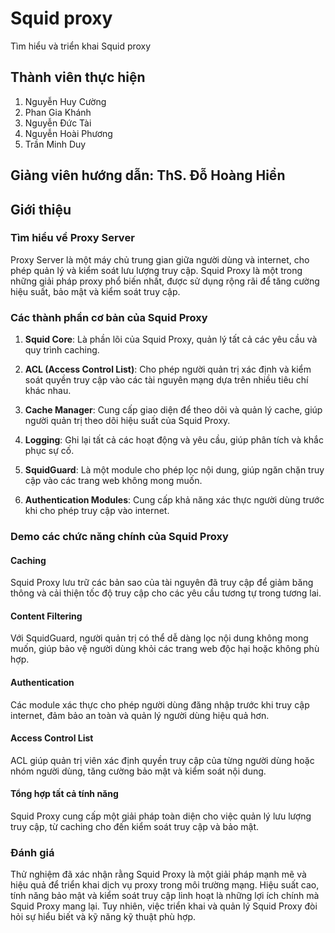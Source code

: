 # Squid proxy
Tìm hiểu và triển khai Squid proxy 

## Thành viên thực hiện
1. Nguyễn Huy Cường
2. Phan Gia Khánh
3. Nguyễn Đức Tài
4. Nguyễn Hoài Phương
5. Trần Minh Duy
 
## Giảng viên hướng dẫn: ThS. Đỗ Hoàng Hiển

## Giới thiệu

### Tìm hiểu về Proxy Server

Proxy Server là một máy chủ trung gian giữa người dùng và internet, cho phép quản lý và kiểm soát lưu lượng truy cập. Squid Proxy là một trong những giải pháp proxy phổ biến nhất, được sử dụng rộng rãi để tăng cường hiệu suất, bảo mật và kiểm soát truy cập.

### Các thành phần cơ bản của Squid Proxy

1. **Squid Core**: Là phần lõi của Squid Proxy, quản lý tất cả các yêu cầu và quy trình caching.
   
2. **ACL (Access Control List)**: Cho phép người quản trị xác định và kiểm soát quyền truy cập vào các tài nguyên mạng dựa trên nhiều tiêu chí khác nhau.

3. **Cache Manager**: Cung cấp giao diện để theo dõi và quản lý cache, giúp người quản trị theo dõi hiệu suất của Squid Proxy.

4. **Logging**: Ghi lại tất cả các hoạt động và yêu cầu, giúp phân tích và khắc phục sự cố.

5. **SquidGuard**: Là một module cho phép lọc nội dung, giúp ngăn chặn truy cập vào các trang web không mong muốn.

6. **Authentication Modules**: Cung cấp khả năng xác thực người dùng trước khi cho phép truy cập vào internet.

### Demo các chức năng chính của Squid Proxy

#### Caching

Squid Proxy lưu trữ các bản sao của tài nguyên đã truy cập để giảm băng thông và cải thiện tốc độ truy cập cho các yêu cầu tương tự trong tương lai.

#### Content Filtering

Với SquidGuard, người quản trị có thể dễ dàng lọc nội dung không mong muốn, giúp bảo vệ người dùng khỏi các trang web độc hại hoặc không phù hợp.

#### Authentication

Các module xác thực cho phép người dùng đăng nhập trước khi truy cập internet, đảm bảo an toàn và quản lý người dùng hiệu quả hơn.

#### Access Control List

ACL giúp quản trị viên xác định quyền truy cập của từng người dùng hoặc nhóm người dùng, tăng cường bảo mật và kiểm soát nội dung.

#### Tổng hợp tất cả tính năng

Squid Proxy cung cấp một giải pháp toàn diện cho việc quản lý lưu lượng truy cập, từ caching cho đến kiểm soát truy cập và bảo mật.

### Đánh giá

Thử nghiệm đã xác nhận rằng Squid Proxy là một giải pháp mạnh mẽ và hiệu quả để triển khai dịch vụ proxy trong môi trường mạng. Hiệu suất cao, tính năng bảo mật và kiểm soát truy cập linh hoạt là những lợi ích chính mà Squid Proxy mang lại. Tuy nhiên, việc triển khai và quản lý Squid Proxy đòi hỏi sự hiểu biết và kỹ năng kỹ thuật phù hợp.

